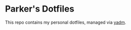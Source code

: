 # Parker's Dotfiles

This repo contains my personal dotfiles, managed via [yadm](https://github.com/TheLocehiliosan/yadm).
